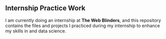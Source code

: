## Internship Practice Work

I am currently doing an internship at **The Web Blinders**, and this repository contains the files and projects I practiced during my internship to enhance my skills in and data science.
